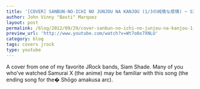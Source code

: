 ```yaml
---
title: '[COVER] SANBUN-NO-ICHI NO JUNJOU NA KANJOU (1/3の純情な感情) ~ SIAM SHADE'
author: John Vinny "Basti" Marquez
layout: post
permalink: /blog/2012/09/29/cover-sanbun-no-ichi-no-junjou-na-kanjou-1-3-siam-shade/
preview_url: 'http://www.youtube.com/watch?v=Wt7o0x7XNLU'
category: blog
tags: covers jrock
type: youtube
---
```

A cover from one of my favorite JRock bands, Siam Shade. Many of you who&#8217;ve watched Samurai X (the anime) may be familiar with this song (the ending song for the� Shōgo amakusa arc).